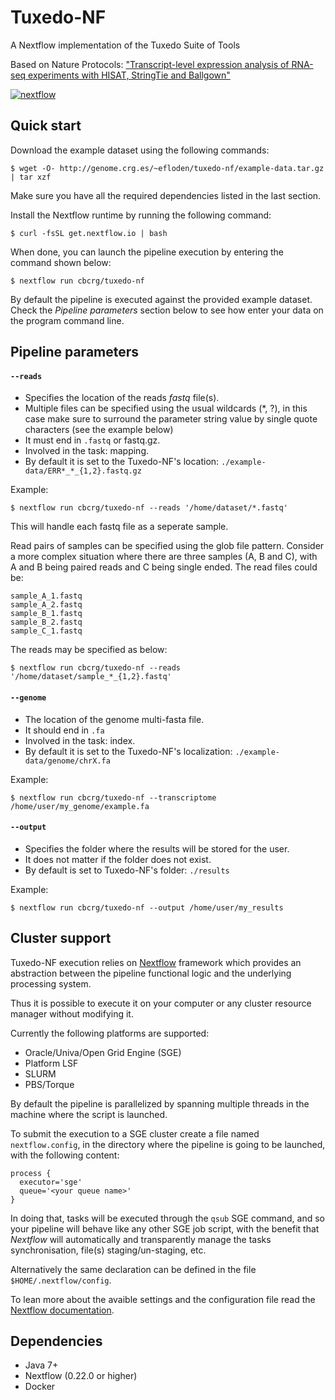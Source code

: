 # Tuxedo-NF

A Nextflow implementation of the Tuxedo Suite of Tools

Based on Nature Protocols: ["Transcript-level expression analysis of RNA-seq experiments with HISAT, StringTie and Ballgown"](http://www.nature.com/nprot/journal/v11/n9/full/nprot.2016.095.html)

[![nextflow](https://img.shields.io/badge/nextflow-%E2%89%A50.22.0-brightgreen.svg)](http://nextflow.io)

## Quick start 

Download the example dataset using the following commands:

    $ wget -O- http://genome.crg.es/~efloden/tuxedo-nf/example-data.tar.gz | tar xzf


Make sure you have all the required dependencies listed in the last section.

Install the Nextflow runtime by running the following command:

    $ curl -fsSL get.nextflow.io | bash


When done, you can launch the pipeline execution by entering the command shown below:

    $ nextflow run cbcrg/tuxedo-nf
    

By default the pipeline is executed against the provided example dataset. 
Check the *Pipeline parameters*  section below to see how enter your data on the program 
command line.     
    


## Pipeline parameters

#### `--reads` 
   
* Specifies the location of the reads *fastq* file(s).
* Multiple files can be specified using the usual wildcards (*, ?), in this case make sure to surround the parameter string
  value by single quote characters (see the example below)
* It must end in `.fastq` or fastq.gz.
* Involved in the task: mapping.
* By default it is set to the Tuxedo-NF's location: `./example-data/ERR*_*_{1,2}.fastq.gz`

Example: 

    $ nextflow run cbcrg/tuxedo-nf --reads '/home/dataset/*.fastq'

This will handle each fastq file as a seperate sample.

Read pairs of samples can be specified using the glob file pattern. Consider a more complex situation where there are three samples (A, B and C), with A and B being paired reads and C being single ended. The read files could be:
    
    sample_A_1.fastq
    sample_A_2.fastq
    sample_B_1.fastq
    sample_B_2.fastq 
    sample_C_1.fastq

The reads may be specified as below:

    $ nextflow run cbcrg/tuxedo-nf --reads '/home/dataset/sample_*_{1,2}.fastq'    

  
#### `--genome`

* The location of the genome multi-fasta file.
* It should end in `.fa`
* Involved in the task: index.
* By default it is set to the Tuxedo-NF's localization: `./example-data/genome/chrX.fa`

Example:

    $ nextflow run cbcrg/tuxedo-nf --transcriptome /home/user/my_genome/example.fa


#### `--output` 
   
* Specifies the folder where the results will be stored for the user.  
* It does not matter if the folder does not exist.
* By default is set to Tuxedo-NF's folder: `./results` 

Example: 

    $ nextflow run cbcrg/tuxedo-nf --output /home/user/my_results 
  


## Cluster support

Tuxedo-NF execution relies on [Nextflow](http://www.nextflow.io) framework which provides an 
abstraction between the pipeline functional logic and the underlying processing system.

Thus it is possible to execute it on your computer or any cluster resource
manager without modifying it.

Currently the following platforms are supported:

  + Oracle/Univa/Open Grid Engine (SGE)
  + Platform LSF
  + SLURM
  + PBS/Torque


By default the pipeline is parallelized by spanning multiple threads in the machine where the script is launched.

To submit the execution to a SGE cluster create a file named `nextflow.config`, in the directory
where the pipeline is going to be launched, with the following content:

    process {
      executor='sge'
      queue='<your queue name>'
    }

In doing that, tasks will be executed through the `qsub` SGE command, and so your pipeline will behave like any
other SGE job script, with the benefit that *Nextflow* will automatically and transparently manage the tasks
synchronisation, file(s) staging/un-staging, etc.

Alternatively the same declaration can be defined in the file `$HOME/.nextflow/config`.

To lean more about the avaible settings and the configuration file read the 
[Nextflow documentation](http://www.nextflow.io/docs/latest/config.html).
  
  
Dependencies 
------------

 * Java 7+ 
 * Nextflow (0.22.0 or higher)
 * Docker
